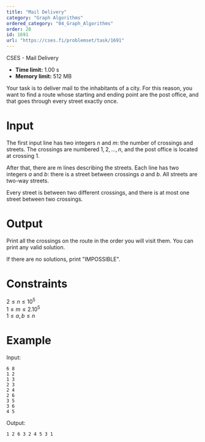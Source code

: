 ```yaml
---
title: "Mail Delivery"
category: "Graph Algorithms"
ordered_category: "04_Graph_Algorithms"
order: 28
id: 1691
url: "https://cses.fi/problemset/task/1691"
---
```


CSES - Mail Delivery

  * **Time limit:** 1.00 s
  * **Memory limit:** 512 MB

Your task is to deliver mail to the inhabitants of a city. For this reason,
you want to find a route whose starting and ending point are the post office,
and that goes through every street exactly once.

# Input

The first input line has two integers $n$ and $m$: the number of crossings and
streets. The crossings are numbered $1,\,2,\ldots,\,n$, and the post office is
located at crossing $1$.

After that, there are m lines describing the streets. Each line has two
integers $a$ and $b$: there is a street between crossings $a$ and $b$. All
streets are two-way streets.

Every street is between two different crossings, and there is at most one
street between two crossings.

# Output

Print all the crossings on the route in the order you will visit them. You can
print any valid solution.

If there are no solutions, print "IMPOSSIBLE".

# Constraints

$2\leq n\leq 10^5$  
$1\leq m\leq 2 . 10^5$  
$1\leq a,\,b\leq n$

# Example

Input:

    
    
    6 8
    1 2
    1 3
    2 3
    2 4
    2 6
    3 5
    3 6
    4 5
    

Output:

    
    
    1 2 6 3 2 4 5 3 1
    

